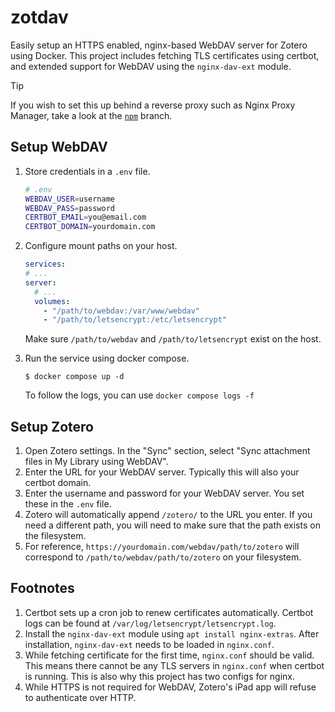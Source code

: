 # zotdav

Easily setup an HTTPS enabled, nginx-based WebDAV server for Zotero using
Docker. This project includes fetching TLS certificates using certbot, and
extended support for WebDAV using the `nginx-dav-ext` module.

> [!TIP] 
> If you wish to set this up behind a reverse proxy such as Nginx Proxy
> Manager, take a look at the 
> [`npm`](https://github.com/nikhilweee/zotdav/tree/npm) branch.

## Setup WebDAV

1.  Store credentials in a `.env` file.

    ```bash
    # .env
    WEBDAV_USER=username
    WEBDAV_PASS=password
    CERTBOT_EMAIL=you@email.com
    CERTBOT_DOMAIN=yourdomain.com
    ```

2.  Configure mount paths on your host.

    ```yaml
    services:
    # ...
    server:
      # ...
      volumes:
        - "/path/to/webdav:/var/www/webdav"
        - "/path/to/letsencrypt:/etc/letsencrypt"
    ```

    Make sure `/path/to/webdav` and `/path/to/letsencrypt` exist on the host.

3.  Run the service using docker compose.

    ```console
    $ docker compose up -d
    ```

    To follow the logs, you can use `docker compose logs -f`

## Setup Zotero

1. Open Zotero settings. In the "Sync" section, select "Sync attachment files in
   My Library using WebDAV".
2. Enter the URL for your WebDAV server. Typically this will also your certbot
   domain.
3. Enter the username and password for your WebDAV server. You set these in the
   `.env` file.
4. Zotero will automatically append `/zotero/` to the URL you enter. If you need
   a different path, you will need to make sure that the path exists on the
   filesystem.
5. For reference, `https://yourdomain.com/webdav/path/to/zotero` will correspond
   to `/path/to/webdav/path/to/zotero` on your filesystem.

## Footnotes

1. Certbot sets up a cron job to renew certificates automatically. Certbot logs
   can be found at `/var/log/letsencrypt/letsencrypt.log`.
1. Install the `nginx-dav-ext` module using `apt install nginx-extras`. After
   installation, `nginx-dav-ext` needs to be loaded in `nginx.conf`.
1. While fetching certificate for the first time, `nginx.conf` should be valid.
   This means there cannot be any TLS servers in `nginx.conf` when certbot is
   running. This is also why this project has two configs for nginx.
1. While HTTPS is not required for WebDAV, Zotero's iPad app will refuse to
   authenticate over HTTP.
